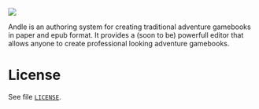 ![](https://rawgit.com/mrombout/Andle./master/docs/andle_logo.svg)

Andle is an authoring system for creating traditional adventure gamebooks in paper and epub format. It provides a (soon to be) powerfull editor that allows anyone to create professional looking adventure gamebooks.

# License

See file [`LICENSE`](LICENSE).
